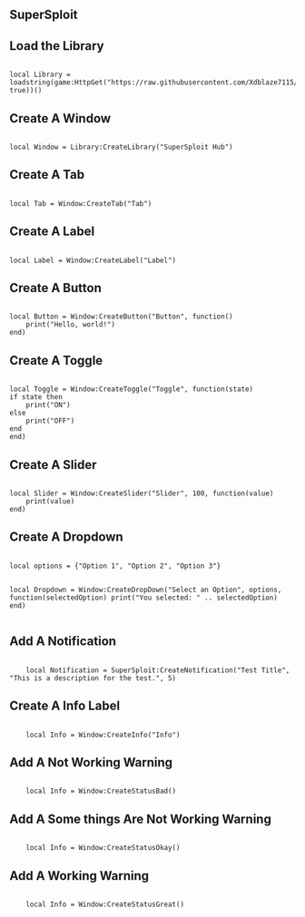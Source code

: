 <h2>SuperSploit</h2>

<h2>Load the Library</h2>
<pre><code>
local Library = loadstring(game:HttpGet("https://raw.githubusercontent.com/Xdblaze7115/SuperSploit/refs/heads/main/SuperSploit.lua", true))()
</code></pre>

<h2>Create A Window</h2>
<pre><code>
local Window = Library:CreateLibrary("SuperSploit Hub")
</code></pre>
  
<h2>Create A Tab</h2>
<pre><code>
local Tab = Window:CreateTab("Tab")
</code></pre>
  
<h2>Create A Label</h2>
<pre><code>
local Label = Window:CreateLabel("Label")
</code></pre>
  
<h2>Create A Button</h2>
<pre><code>
local Button = Window:CreateButton("Button", function()
	print("Hello, world!")
end)
</code></pre>
  
<h2>Create A Toggle</h2>
<pre><code>
local Toggle = Window:CreateToggle("Toggle", function(state)
if state then
	print("ON")
else
	print("OFF")
end
end)
</code></pre>

<h2>Create A Slider</h2>
<pre><code>
local Slider = Window:CreateSlider("Slider", 100, function(value)
	print(value)
end)
</code></pre>

<h2>Create A Dropdown</h2>
<pre><code>
local options = {"Option 1", "Option 2", "Option 3"}
	
local Dropdown = Window:CreateDropDown("Select an Option", options, function(selectedOption)
	print("You selected: " .. selectedOption)
end)
</code></pre>

<h2>Add A Notification</h2>
<pre><code>
	local Notification = SuperSploit:CreateNotification("Test Title", "This is a description for the test.", 5)
</code></pre>

<h2>Create A Info Label</h2>
<pre><code>
	local Info = Window:CreateInfo("Info")
</code></pre>
  
<h2>Add A Not Working Warning</h2>
<pre><code>
	local Info = Window:CreateStatusBad()
</code></pre>
  
<h2>Add A Some things Are Not Working Warning</h2>
<pre><code>
	local Info = Window:CreateStatusOkay()
</code></pre>
  
<h2>Add A Working Warning</h2>
<pre><code>
	local Info = Window:CreateStatusGreat()
</code></pre>

